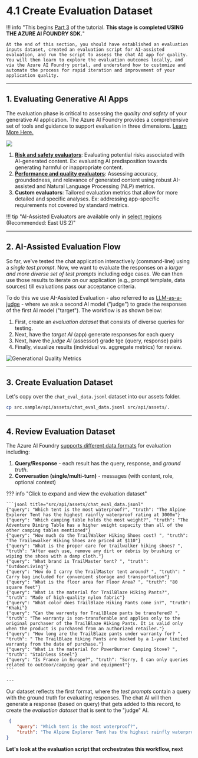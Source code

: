 # 4.1 Create Evaluation Dataset

!!! info "This begins [Part 3](https://learn.microsoft.com/en-us/azure/ai-studio/tutorials/copilot-sdk-evaluate) of the tutorial. **This stage is completed USING THE AZURE AI FOUNDRY SDK.**"

    At the end of this section, you should have established an evaluation inputs dataset, created an evaluation script for AI-assisted evaluation, and run the script to assess the chat AI app for quality. You will then learn to explore the evaluation outcomes locally, and via the Azure AI Foundry portal, and understand how to customize and automate the process for rapid iteration and improvement of your application quality.

---

## 1. Evaluating Generative AI Apps

The evaluation phase is critical to assessing the _quality and safety_ of your generative AI application. The Azure AI Foundry provides a comprehensive set of tools and guidance to support evaluation in three dimensions. [Learn More Here.](https://learn.microsoft.com/en-us/azure/ai-studio/concepts/evaluation-metrics-built-in?tabs=warning)

![](https://learn.microsoft.com/en-us/azure/ai-studio/media/evaluations/automated-evaluation-azure-ai-foundry.png)


1. **[Risk and safety evaluators](https://learn.microsoft.com/en-us/azure/ai-studio/concepts/evaluation-metrics-built-in?tabs=warning#risk-and-safety-evaluators)**: Evaluating potential risks associated with AI-generated content. Ex: evaluating AI predisposition towards generating harmful or inappropriate content.
1. **[Performance and quality evaluators](https://learn.microsoft.com/en-us/azure/ai-studio/concepts/evaluation-metrics-built-in?tabs=warning#generation-quality-metrics)**: Assessing accuracy, groundedness, and relevance of generated content using robust AI-assisted and Natural Language Processing (NLP) metrics.
1. **Custom evaluators**: Tailored evaluation metrics that allow for more detailed and specific analyses. Ex: addressing app-specific requirements not covered by standard metrics.

!!! tip "AI-Assisted Evaluators are available only in [select regions](https://learn.microsoft.com/en-us/azure/ai-studio/concepts/evaluation-metrics-built-in?tabs=warning#region-support) (Recommended: East US 2)"

---

## 2. AI-Assisted Evaluation Flow

So far, we've tested the chat application interactively (command-line) using a _single test prompt_. Now, we want to evaluate the responses on a _larger and more diverse set of test prompts_ including edge cases. We can then use those results to iterate on our application (e.g., prompt template, data sources) till evaluations pass our acceptance criteria.

To do this we use AI-Assisted Evaluation - also referred to as [LLM-as-a-judge](https://huggingface.co/papers/2306.05685) - where we ask a second AI model ("judge") to grade the responses of the first AI model ("target"). The workflow is as shown below:

1. First, create an _evaluation dataset_ that consists of diverse queries for testing.
1. Next, have the _target AI_ (app) generate responses for each query
1. Next, have the _judge AI_ (assessor) grade tge {query, response} pairs 
1. Finally, visualize results (individual vs. aggregate metrics) for review.

![Generational Quality Metrics](https://learn.microsoft.com/en-us/azure/ai-studio/media/evaluations/quality-evaluation-diagram.png)

---

## 3. Create Evaluation Dataset

Let's copy over the `chat_eval_data.jsonl` dataset into our assets folder.

```bash title=""
cp src.sample/api/assets/chat_eval_data.jsonl src/api/assets/.
```

---

## 4. Review Evaluation Dataset

The Azure AI Foundry [supports different data formats](https://learn.microsoft.com/en-us/azure/ai-studio/concepts/evaluation-metrics-built-in?tabs=warning#supported-data-format) for evaluation including:

1. **Query/Response** - each result has the query, response, and _ground truth_.
1. **Conversation (single/multi-turn)** - messages (with content, role, optional context)


??? info "Click to expand and view the evaluation dataset"

    ```jsonl title="src/api/assets/chat_eval_data.jsonl"
    {"query": "Which tent is the most waterproof?", "truth": "The Alpine Explorer Tent has the highest rainfly waterproof rating at 3000m"}
    {"query": "Which camping table holds the most weight?", "truth": "The Adventure Dining Table has a higher weight capacity than all of the other camping tables mentioned"}
    {"query": "How much do the TrailWalker Hiking Shoes cost? ", "truth": "The Trailewalker Hiking Shoes are priced at $110"}
    {"query": "What is the proper care for trailwalker hiking shoes? ", "truth": "After each use, remove any dirt or debris by brushing or wiping the shoes with a damp cloth."}
    {"query": "What brand is TrailMaster tent? ", "truth": "OutdoorLiving"}
    {"query": "How do I carry the TrailMaster tent around? ", "truth": " Carry bag included for convenient storage and transportation"}
    {"query": "What is the floor area for Floor Area? ", "truth": "80 square feet"}
    {"query": "What is the material for TrailBlaze Hiking Pants?", "truth": "Made of high-quality nylon fabric"}
    {"query": "What color does TrailBlaze Hiking Pants come in?", "truth": "Khaki"}
    {"query": "Can the warrenty for TrailBlaze pants be transfered? ", "truth": "The warranty is non-transferable and applies only to the original purchaser of the TrailBlaze Hiking Pants. It is valid only when the product is purchased from an authorized retailer."}
    {"query": "How long are the TrailBlaze pants under warranty for? ", "truth": " The TrailBlaze Hiking Pants are backed by a 1-year limited warranty from the date of purchase."}
    {"query": "What is the material for PowerBurner Camping Stove? ", "truth": "Stainless Steel"}
    {"query": "Is France in Europe?", "truth": "Sorry, I can only queries related to outdoor/camping gear and equipment"}
    ```

    ---
    
Our dataset reflects the first format, where the _test prompts_ contain a query with the ground truth for evaluating responses. The chat AI will then generate a response (based on query) that gets added to this record, to create the _evaluation dataset_ that is sent to the "judge" AI.

```json title=""
 {
    "query": "Which tent is the most waterproof?", 
    "truth": "The Alpine Explorer Tent has the highest rainfly waterproof rating at 3000m"
}
```
**Let's look at the evaluation script that orchestrates this workflow, next**
